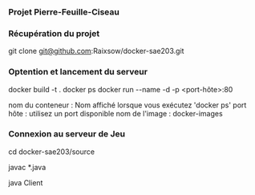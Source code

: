 ### Projet Pierre-Feuille-Ciseau ###

### Récupération du projet ###

git clone git@github.com:Raixsow/docker-sae203.git

### Optention et lancement du serveur

docker build -t <nom-image> .
docker ps
docker run --name <nom-du-conteneur> -d -p <port-hôte>:80 <nom-image>

nom du conteneur : Nom affiché lorsque vous exécutez 'docker ps'
port hôte        : utilisez un port disponible
nom de l'image   : docker-images

### Connexion au serveur de Jeu

cd docker-sae203/source

javac *.java

java Client


